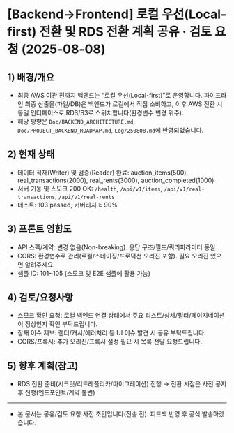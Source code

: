 # [Backend→Frontend] 로컬 우선(Local-first) 전환 및 RDS 전환 계획 공유 · 검토 요청 (2025-08-08)

## 1) 배경/개요

- 최종 AWS 이관 전까지 백엔드는 “로컬 우선(Local-first)”로 운영합니다. 파이프라인 최종 산출물(파일/DB)은 백엔드가 로컬에서 직접 소비하고, 이후 AWS 전환 시 동일 인터페이스로 RDS/S3로 스위치합니다(환경변수 변경 위주).
- 해당 방향은 `Doc/BACKEND_ARCHITECTURE.md`, `Doc/PROJECT_BACKEND_ROADMAP.md`, `Log/250808.md`에 반영되었습니다.

## 2) 현재 상태

- 데이터 적재(Writer) 및 검증(Reader) 완료: auction_items(500), real_transactions(2000), real_rents(3000), auction_completed(1000)
- 서버 기동 및 스모크 200 OK: `/health`, `/api/v1/items`, `/api/v1/real-transactions`, `/api/v1/real-rents`
- 테스트: 103 passed, 커버리지 ≥ 90%

## 3) 프론트 영향도

- API 스펙/계약: 변경 없음(Non-breaking). 응답 구조/필드/쿼리파라미터 동일
- CORS: 환경변수로 관리(로컬/스테이징/프로덕션 오리진 포함). 필요 오리진 있으면 알려주세요.
- 샘플 ID: 101~105 (스모크 및 E2E 샘플에 활용 가능)

## 4) 검토/요청사항

- 스모크 확인 요청: 로컬 백엔드 연결 상태에서 주요 리스트/상세/필터/페이지네이션이 정상인지 확인 부탁드립니다.
- 잠재 이슈 제보: 렌더/캐시/에러처리 등 UI 이슈 발견 시 공유 부탁드립니다.
- CORS/프록시: 추가 오리진/프록시 설정 필요 시 목록 전달 요청드립니다.

## 5) 향후 계획(참고)

- RDS 전환 준비(시크릿/리드레플리카/마이그레이션) 진행 → 전환 시점은 사전 공지 후 진행(엔드포인트/계약 불변)

---

- 본 문서는 공유/검토 요청 사전 초안입니다(전송 전). 피드백 반영 후 공식 발송하겠습니다.
